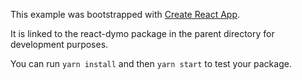 This example was bootstrapped with [Create React App](https://github.com/facebook/create-react-app).

It is linked to the react-dymo package in the parent directory for development purposes.

You can run `yarn install` and then `yarn start` to test your package.
